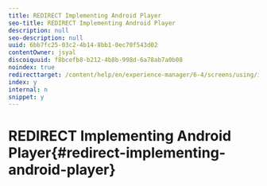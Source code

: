 ```yaml
---
title: REDIRECT Implementing Android Player
seo-title: REDIRECT Implementing Android Player
description: null
seo-description: null
uuid: 6bb7fc25-03c2-4b14-8bb1-0ec70f543d02
contentOwner: jsyal
discoiquuid: f8bcefb8-b212-4b8b-998d-6a78ab7a0b08
noindex: true
redirecttarget: /content/help/en/experience-manager/6-4/screens/using/implementing-android-player
index: y
internal: n
snippet: y
---
```


# REDIRECT Implementing Android Player{#redirect-implementing-android-player}

